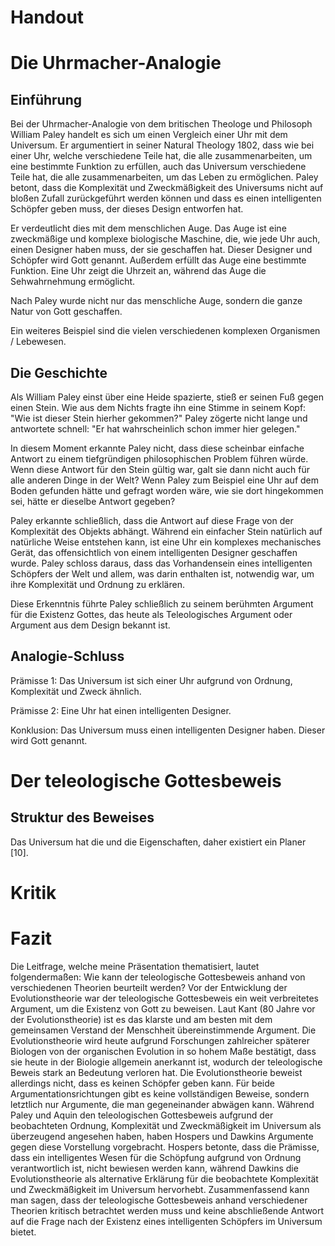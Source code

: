 # Handout

# Die Uhrmacher-Analogie

## Einführung

Bei der Uhrmacher-Analogie von dem britischen Theologe und Philosoph William Paley handelt es sich um einen Vergleich einer Uhr mit dem Universum. Er argumentiert in seiner Natural Theology 1802, dass wie bei einer Uhr, welche verschiedene Teile hat, die alle zusammenarbeiten, um eine bestimmte Funktion zu erfüllen, auch das Universum verschiedene Teile hat, die alle zusammenarbeiten, um das Leben zu ermöglichen. Paley betont, dass die Komplexität und Zweckmäßigkeit des Universums nicht auf bloßen Zufall zurückgeführt werden können und dass es einen intelligenten Schöpfer geben muss, der dieses Design entworfen hat.

Er verdeutlicht dies mit dem menschlichen Auge. Das Auge ist eine zweckmäßige und komplexe biologische Maschine, die, wie jede Uhr auch, einen Designer haben muss, der sie geschaffen hat. Dieser Designer und Schöpfer wird Gott genannt. Außerdem erfüllt das Auge eine bestimmte Funktion. Eine Uhr zeigt die Uhrzeit an, während das Auge die Sehwahrnehmung ermöglicht.

Nach Paley wurde nicht nur das menschliche Auge, sondern die ganze Natur von Gott geschaffen. 

Ein weiteres Beispiel sind die vielen verschiedenen komplexen Organismen / Lebewesen.

## Die Geschichte

Als William Paley einst über eine Heide spazierte, stieß er seinen Fuß gegen einen Stein. Wie aus dem Nichts fragte ihn eine Stimme in seinem Kopf: "Wie ist dieser Stein hierher gekommen?" Paley zögerte nicht lange und antwortete schnell: "Er hat wahrscheinlich schon immer hier gelegen."

In diesem Moment erkannte Paley nicht, dass diese scheinbar einfache Antwort zu einem tiefgründigen philosophischen Problem führen würde. Wenn diese Antwort für den Stein gültig war, galt sie dann nicht auch für alle anderen Dinge in der Welt? Wenn Paley zum Beispiel eine Uhr auf dem Boden gefunden hätte und gefragt worden wäre, wie sie dort hingekommen sei, hätte er dieselbe Antwort gegeben?

Paley erkannte schließlich, dass die Antwort auf diese Frage von der Komplexität des Objekts abhängt. Während ein einfacher Stein natürlich auf natürliche Weise entstehen kann, ist eine Uhr ein komplexes mechanisches Gerät, das offensichtlich von einem intelligenten Designer geschaffen wurde. Paley schloss daraus, dass das Vorhandensein eines intelligenten Schöpfers der Welt und allem, was darin enthalten ist, notwendig war, um ihre Komplexität und Ordnung zu erklären.

Diese Erkenntnis führte Paley schließlich zu seinem berühmten Argument für die Existenz Gottes, das heute als Teleologisches Argument oder Argument aus dem Design bekannt ist.

## Analogie-Schluss

Prämisse 1: Das Universum ist sich einer Uhr aufgrund von Ordnung, Komplexität und Zweck ähnlich.

Prämisse 2: Eine Uhr hat einen intelligenten Designer.

Konklusion: Das Universum muss einen intelligenten Designer haben. Dieser wird Gott genannt.

# Der teleologische Gottesbeweis

## Struktur des Beweises

Das Universum hat die und die Eigenschaften, daher existiert ein Planer [10].

# Kritik

# Fazit

Die Leitfrage, welche meine Präsentation thematisiert, lautet folgendermaßen:
Wie kann der teleologische Gottesbeweis anhand von verschiedenen Theorien beurteilt werden?
Vor der Entwicklung der Evolutionstheorie war der teleologische Gottesbeweis ein weit verbreitetes Argument, um die Existenz von Gott zu beweisen. Laut Kant (80 Jahre vor der Evolutionstheorie) ist es das klarste und am besten mit dem gemeinsamen Verstand der Menschheit übereinstimmende Argument. Die Evolutionstheorie wird heute aufgrund Forschungen zahlreicher späterer Biologen von der organischen Evolution in so hohem Maße bestätigt, dass sie heute in der Biologie allgemein anerkannt ist, wodurch der teleologische Beweis stark an Bedeutung verloren hat. Die Evolutionstheorie beweist allerdings nicht, dass es keinen Schöpfer geben kann. Für beide Argumentationsrichtungen gibt es keine vollständigen Beweise, sondern letztlich nur Argumente, die man gegeneinander abwägen kann.
Während Paley und Aquin den teleologischen Gottesbeweis aufgrund der beobachteten Ordnung, Komplexität und Zweckmäßigkeit im Universum als überzeugend angesehen haben, haben Hospers und Dawkins Argumente gegen diese Vorstellung vorgebracht. Hospers betonte, dass die Prämisse, dass ein intelligentes Wesen für die Schöpfung aufgrund von Ordnung verantwortlich ist, nicht bewiesen werden kann, während Dawkins die Evolutionstheorie als alternative Erklärung für die beobachtete Komplexität und Zweckmäßigkeit im Universum hervorhebt.
Zusammenfassend kann man sagen, dass der teleologische Gottesbeweis anhand verschiedener Theorien kritisch betrachtet werden muss und keine abschließende Antwort auf die Frage nach der Existenz eines intelligenten Schöpfers im Universum bietet.